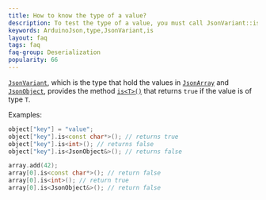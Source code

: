 ```yaml
---
title: How to know the type of a value?
description: To test the type of a value, you must call JsonVariant::is()
keywords: ArduinoJson,type,JsonVariant,is
layout: faq
tags: faq
faq-group: Deserialization
popularity: 66
---
```


[`JsonVariant`]({{site.baseurl}}/api/jsonvariant/), which is the type that hold the values in [`JsonArray`]({{site.baseurl}}/api/jsonarray/) and [`JsonObject`]({{site.baseurl}}/api/jsonobject/), provides the method [`is<T>()`]({{site.baseurl}}/api/jsonvariant/is/) that returns `true` if the value is of type `T`.

Examples:

```c++
object["key"] = "value";
object["key"].is<const char*>(); // returns true
object["key"].is<int>(); // returns false
object["key"].is<JsonObject&>(); // returns false

array.add(42);
array[0].is<const char*>(); // return false
array[0].is<int>(); // return true
array[0].is<JsonObject&>(); // return false
```


